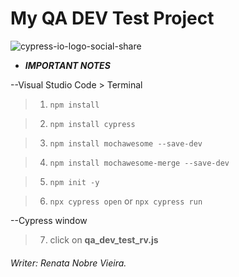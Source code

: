 # My  QA DEV Test Project
![cypress-io-logo-social-share](https://user-images.githubusercontent.com/23301330/54577563-82939c00-49b9-11e9-9cca-95c70bec845a.png)

- ***IMPORTANT NOTES***

--Visual Studio Code > Terminal

>1) ```npm install```

>2) ```npm install cypress``` 

>3) ```npm install mochawesome --save-dev```

>4) ```npm install mochawesome-merge --save-dev```

>5) ```npm init -y```

>6) ```npx cypress open``` or ```npx cypress run```

--Cypress window 

>7) click on **qa_dev_test_rv.js**


 
###### Writer: *Renata Nobre Vieira*.
